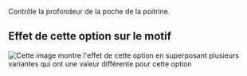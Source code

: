 Contrôle la profondeur de la poche de la poitrine.

## Effet de cette option sur le motif

![Cette image montre l'effet de cette option en superposant plusieurs variantes qui ont une valeur différente pour cette option](jaeger_chestpocketdepth_sample.svg "Effet de cette option sur le motif")
